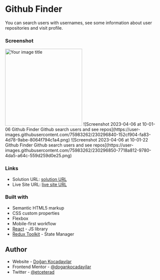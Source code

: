 # Github Finder

You can search users with usernames, see some information about user repositories and visit profile.

### Screenshot

<img src="https://user-images.githubusercontent.com/75983262/230296847-e2e29028-cad7-452c-920a-9d32b15eb043.png" alt="Your image title" width="250"/>
![Screenshot 2023-04-06 at 10-01-06 Github Finder Github search users and see repos](https://user-images.githubusercontent.com/75983262/230296840-152cf904-fa83-4d78-9abe-8064f794c1a4.png)
![Screenshot 2023-04-06 at 10-01-22 Github Finder Github search users and see repos](https://user-images.githubusercontent.com/75983262/230296850-7718a812-9780-4da5-a64c-559d259d0e25.png)

### Links

- Solution URL: [solution URL](https://github.com/dogankocadayilar/github-finder)
- Live Site URL: [live site URL](https://dogankocadayilar.github.io/github-finder/)

### Built with

- Semantic HTML5 markup
- CSS custom properties
- Flexbox
- Mobile-first workflow
- [React](https://reactjs.org/) - JS library
- [Redux Toolkit](https://reactjs.org/) - State Manager

## Author

- Website - [Doğan Kocadayılar](https://github.com/dogankocadayilar)
- Frontend Mentor - [@dogankocadayilar](https://www.frontendmentor.io/profile/dogankocadayilar)
- Twitter - [@etceterad](https://www.twitter.com/etceterad)

